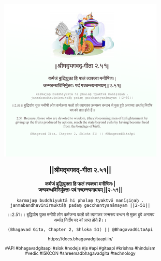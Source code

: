 <img src="../../asset/BG_2_51.png"/>
<center><h2>||श्रीमद्‍भगवद्‍-गीता २.५१||</h2>
<h3>कर्मजं बुद्धियुक्ता हि फलं त्यक्त्वा मनीषिणः |<br/>जन्मबन्धविनिर्मुक्ताः पदं गच्छन्त्यनामयम् ||२-५१||</h3>
<pre>karmajaṃ buddhiyuktā hi phalaṃ tyaktvā manīṣiṇaḥ .<br/>janmabandhavinirmuktāḥ padaṃ gacchantyanāmayam ||2-51||</pre>
<p>।।2.51।। बुद्धियोग युक्त मनीषी लोग कर्मजन्य फलों को त्यागकर जन्मरूप बन्धन से मुक्त हुये अनामय अर्थात् निर्दोष पद को प्राप्त होते हैं।।</p>
<pre>(Bhagavad Gita, Chapter 2, Shloka 51) || @BhagavadGitaApi</pre><p>https://docs.bhagavadgitaapi.in/</p><p>#API #bhagavadgitaapi #slok #nodejs #js #api #gitaapi #krishna #hinduism #vedic #ISKCON #shreemadbhagavadgita #technology</p></center>